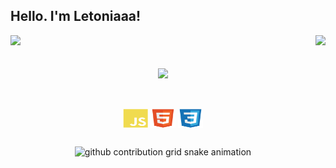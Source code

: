 ## Hello. I'm Letoniaaa! 

<div>
  <img  height="180em" src="https://github-readme-stats.vercel.app/api?username=Letoniaaa&theme=tokyonight&hide_border=false&include_all_commits=false&count_private=false"/>
  <img align="right" height="180em" src="https://github-readme-stats.vercel.app/api/top-langs/?username=Letoniaaa&theme=tokyonight&hide_border=false&include_all_commits=false&count_private=false&layout=compact"/>
</div>
<br>

<div  align="center"> 
  <div style="display: inline_block"><br>
    <img src="https://github-readme-streak-stats.herokuapp.com/?user=Letoniaaa&theme=tokyonight&hide_border=false"/>
</div>

##

<div  align="center"> 
  <div style="display: inline_block"><br>
    <img align="center" height="30" width="40" alt="js-icon"  src="https://raw.githubusercontent.com/devicons/devicon/master/icons/javascript/javascript-plain.svg">
    <img align="center" height="30" width="40" alt="html-icon" src="https://raw.githubusercontent.com/devicons/devicon/master/icons/html5/html5-original.svg">
    <img align="center" height="30" width="40" alt="css-icon" src="https://raw.githubusercontent.com/devicons/devicon/master/icons/css3/css3-original.svg">
   </div>

##

<picture>
  <source media="(prefers-color-scheme: dark)" srcset="https://raw.githubusercontent.com/Letonia/Letonia/output/github-contribution-grid-snake-dark.svg">
  <source media="(prefers-color-scheme: light)" srcset="https://raw.githubusercontent.com/Letonia/Letonia/output/github-contribution-grid-snake.svg">
  <img alt="github contribution grid snake animation" src="https://raw.githubusercontent.com/Letonia/Letonia/output/github-contribution-grid-snake.svg">
</picture>
